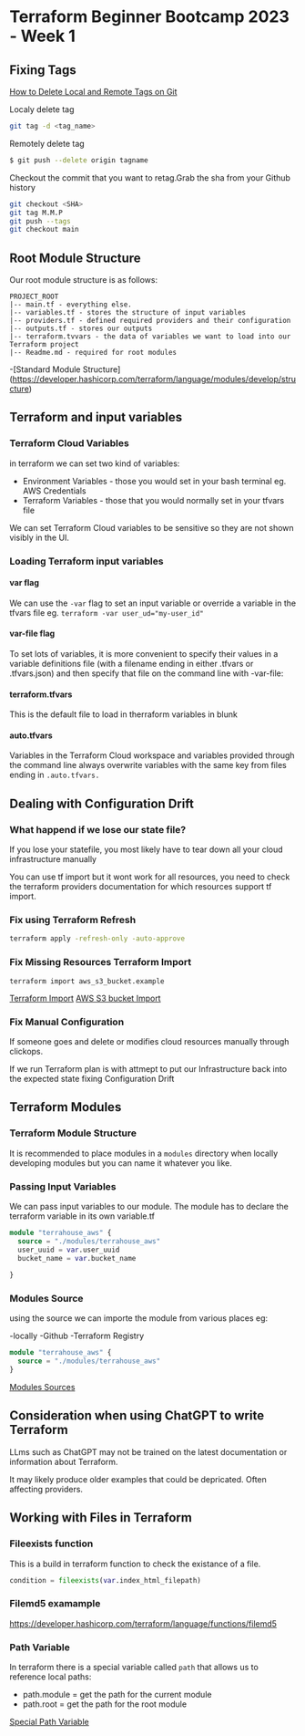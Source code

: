 # Terraform Beginner Bootcamp 2023 - Week 1

## Fixing Tags

[How to Delete Local and Remote Tags on Git](https://devconnected.com/how-to-delete-local-and-remote-tags-on-git/)


Localy delete tag
```sh
git tag -d <tag_name>
```

Remotely delete tag 
```sh
$ git push --delete origin tagname
```

Checkout the commit that you want to retag.Grab the sha from your Github history

```sh
git checkout <SHA>
git tag M.M.P
git push --tags
git checkout main
```
## Root Module Structure


Our root module structure is as follows:

```
PROJECT_ROOT
|-- main.tf - everything else.
|-- variables.tf - stores the structure of input variables
|-- providers.tf - defined required providers and their configuration
|-- outputs.tf - stores our outputs
|-- terraform.tvvars - the data of variables we want to load into our Terraform project
|-- Readme.md - required for root modules
```



-[Standard Module Structure] (https://developer.hashicorp.com/terraform/language/modules/develop/structure)

## Terraform and input variables

### Terraform Cloud Variables

in terraform we can set two kind of variables:

- Environment Variables - those you would set in your bash terminal eg. AWS Credentials
- Terraform Variables - those that you would normally set in your tfvars file

We can set Terraform Cloud variables to be sensitive so they are not shown visibly in the UI.


### Loading Terraform input variables


#### var flag
We can use the `-var` flag to set an input variable or override a variable in the tfvars file eg. `terraform -var user_ud="my-user_id"`

#### var-file flag

To set lots of variables, it is more convenient to specify their values in a variable definitions file (with a filename ending in either .tfvars or .tfvars.json) and then specify that file on the command line with -var-file:


#### terraform.tfvars

This is the default file to load in therraform variables in blunk 

#### auto.tfvars

Variables in the Terraform Cloud workspace and variables provided through the command line always overwrite variables with the same key from files ending in `.auto.tfvars.`


## Dealing with Configuration Drift

### What happend if we lose our state file?

If you lose your statefile, you most likely have to tear down all your cloud infrastructure manually 

You can use tf import but it wont work for all resources, you need to check the terraform providers documentation for which resources support tf import.

### Fix using Terraform Refresh

```sh
terraform apply -refresh-only -auto-approve

```

### Fix Missing Resources Terraform Import

`terraform import aws_s3_bucket.example`

[Terraform Import](https://developer.hashicorp.com/terraform/cli/import)
[AWS S3 bucket Import](https://registry.terraform.io/providers/hashicorp/aws/latest/docs/resources/s3_bucket#import)


### Fix Manual Configuration

If someone goes and delete or modifies cloud resources manually through clickops.


If we run Terraform plan is with attmept to put our Infrastructure back into the expected state fixing Configuration Drift


## Terraform Modules

### Terraform Module Structure

It is recommended to place modules in a `modules` directory when locally developing modules but you can name it whatever you like.

### Passing Input Variables

We can pass input variables to our module.
The module has to declare the terraform variable in its own variable.tf

```tf
module "terrahouse_aws" {
  source = "./modules/terrahouse_aws"
  user_uuid = var.user_uuid
  bucket_name = var.bucket_name
  
}
```

### Modules Source


using the source we can importe the module from various places eg:

-locally
-Github
-Terraform Registry

```tf
module "terrahouse_aws" {
  source = "./modules/terrahouse_aws"
}
```

[Modules Sources](https://developer.hashicorp.com/terraform/language/modules)



## Consideration when using ChatGPT to write Terraform 

LLms such as ChatGPT may not be trained on the latest documentation or information about Terraform.

It may likely produce older examples that could be depricated. Often affecting providers.


## Working with Files in Terraform 


### Fileexists function

This is a build in terraform function to check the existance of a file.

```tf
condition = fileexists(var.index_html_filepath)
```

### Filemd5 examample

https://developer.hashicorp.com/terraform/language/functions/filemd5

### Path Variable

In terraform there is a special variable called `path` that allows us to reference local paths:
- path.module = get the path for the current module
- path.root = get the path for the root module

[Special Path Variable](https://developer.hashicorp.com/terraform/language/expressions/references#filesystem-and-workspace-info)


